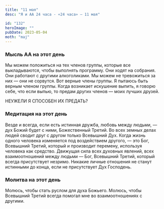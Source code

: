 ```yaml
---
title: "11 мая"
desc: "Я и АА 24 часа - «24 часа» — 11 мая"

id: "132"
heroImage: ""
pubDate: 2023-05-04
moth: "maj"
---
```


### Мысль АА на этот день

Мы можем положиться на тех членов группы, которые все выкладываются, чтобы
выполнять программу. Они ходят на собрания. Они работают с другими
алкоголиками. Мы можем не тревожиться за них — они не сорвутся. Вот верные
члены группы. Я пытаюсь быть верным членом группы. Когда возникает искушение
выпить, я говорю себе, что если выпью, то предам других членов — моих лучших
друзей.

НЕУЖЕЛИ Я СПОСОБЕН ИХ ПРЕДАТЬ?

### Медитация на этот день

Везде и всегда, если есть истинная дружба, любовь между людьми, — дух Божий
будет с ними, Божественный Третий. Во всех земных делах людей сводит друг с
другом только Всевышний Дух. Когда жизнь одного человека изменяется под
воздействием другого, — это Бог, Всевышний Третий, который и производит
перемену, используя человека как средство. Движущая сила всех духовных
явлений, всех взаимоотношений между людьми — Бог, Всевышний Третий, который
всегда присутствует незримо. Никакие личные отношения не станут истинными до
конца, если не присутствует Дух Господень.

### Молитва на этот день

Молюсь, чтобы стать руслом для духа Божьего. Молюсь, чтобы Всевышний Третий
всегда помогал мне во взаимоотношениях с другими.
